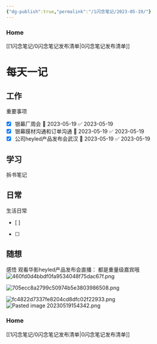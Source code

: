 ```yaml
---
{"dg-publish":true,"permalink":"/1闪念笔记/2023-05-19/"}
---
```


### Home
[[1闪念笔记/0闪念笔记发布清单\|0闪念笔记发布清单]]

# 每天一记


## 工作
重要事项
- [x] 银幕厂周会 📅 2023-05-19 ✅ 2023-05-19
- [x] 银幕膜材沟通和订单沟通 📅 2023-05-19 ✅ 2023-05-19
- [x] 公司heyled产品发布会武汉 📅 2023-05-19 ✅ 2023-05-19

## 学习
拆书笔记


## 日常
生活日常
- [ ] 
- [ ] 


## 随想
感悟
观看华影heyled产品发布会直播：
都是重量级嘉宾哦
![460fd0d4bbdf0fa9534048f75dac67f.png](/img/user/asset/460fd0d4bbdf0fa9534048f75dac67f.png)

![705ecc8a2799c50974b5e3803986508.png](/img/user/asset/705ecc8a2799c50974b5e3803986508.png)

![fc4822d7337fe8204cd8dfc02f22933.png](/img/user/asset/fc4822d7337fe8204cd8dfc02f22933.png)
![Pasted image 20230519154342.png](/img/user/asset/Pasted%20image%2020230519154342.png)


### Home
[[1闪念笔记/0闪念笔记发布清单\|0闪念笔记发布清单]]
